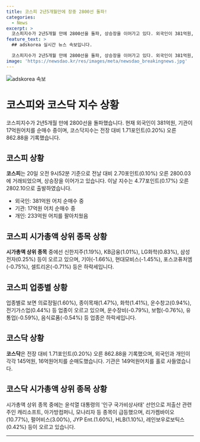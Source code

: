 ```yaml
---
title: 코스피 2년5개월만에 장중 2800선 돌파!
categories:
  - News
excerpt: >
  코스피지수가 2년5개월 만에 2800선을 돌파, 상승장을 이어가고 있다. 외국인이 381억원, 기관이 17억원어치를 순매수 중이며, 개인은 233억원어치를 팔아치웠다. 신한지주, KB금융, LG화학 등 상위 종목이 상승하고, 기아, 현대모비스, 포스코퓨처엠, 셀트리온 등은 하락세다. 업종별로는 의료정밀, 종이목재, 화학 등이 오르고 있으며 코스닥지수는 862.88을 기록했다. 윤석열 대통령의 '인구 국가비상사태' 선언으로 관련주인 캐리소프트, 아가방컴퍼니, 모나리자 등 종목이 급등 중이다.
feature_text: >
  ## adskorea 실시간 뉴스 속보입니다.

  코스피지수가 2년5개월 만에 2800선을 돌파, 상승장을 이어가고 있다. 외국인이 381억원, 기관이 17억원어치를 순매수 중이며, 개인은 233억원어치를 팔아치웠다. 신한지주, KB금융, LG화학 등 상위 종목이 상승하고, 기아, 현대모비스, 포스코퓨처엠, 셀트리온 등은 하락세다. 업종별로는 의료정밀, 종이목재, 화학 등이 오르고 있으며 코스닥지수는 862.88을 기록했다. 윤석열 대통령의 '인구 국가비상사태' 선언으로 관련주인 캐리소프트, 아가방컴퍼니, 모나리자 등 종목이 급등 중이다.
image: 'https://newsdao.kr/res/images/meta/newsdao_breakingnews.jpg'
---
```


<p><img src="https://newsdao.kr/res/images/meta/newsdao_breakingnews.jpg" alt="adskorea 속보" /></p>

<h1 data-ke-size="size26"><b>코스피와 코스닥 지수 상황</b></h1>

<p data-ke-size="size16">코스피지수가 2년5개월 만에 2800선을 돌파했습니다. 현재 외국인이 381억원, 기관이 17억원어치를 순매수 중이며, 코스닥지수는 전장 대비 1.71포인트(0.20%) 오른 862.88을 기록했습니다.</p>

<h2 data-ke-size="size24"><b>코스피 상황</b></h2>

<p data-ke-size="size16"><b>코스피</b>는 20일 오전 9시52분 기준으로 전날 대비 2.70포인트(0.10%) 오른 2800.03에 거래되었으며, 상승장을 이어가고 있습니다. 이날 지수는 4.77포인트(0.17%) 오른 2802.10으로 출발하였습니다.</p>

<ul>
  <li>외국인: 381억원 어치 순매수 중</li>
  <li>기관: 17억원 어치 순매수 중</li>
  <li>개인: 233억원 어치를 팔아치웠음</li>
</ul>

<h2 data-ke-size="size24"><b>코스피 시가총액 상위 종목 상황</b></h2>

<p data-ke-size="size16"><b>시가총액 상위 종목</b> 중에선 신한지주(1.19%), KB금융(1.01%), LG화학(0.83%), 삼성전자(0.25%) 등이 오르고 있으며, 기아(-1.66%), 현대모비스(-1.45%), 포스코퓨처엠(-0.75%), 셀트리온(-0.71%) 등은 하락세입니다.</p>

<h2 data-ke-size="size24"><b>코스피 업종별 상황</b></h2>

<p data-ke-size="size16">업종별로 보면 의료정밀(1.60%), 종이목재(1.47%), 화학(1.41%), 운수창고(0.94%), 전기가스업(0.44%) 등 업종이 오르고 있으며, 운수장비(-0.79%), 보험(-0.76%), 유통업(-0.59%), 음식료품(-0.54%) 등 업종은 하락세입니다.</p>

<h2 data-ke-size="size24"><b>코스닥 상황</b></h2>

<p data-ke-size="size16"><b>코스닥</b>은 전장 대비 1.71포인트(0.20%) 오른 862.88을 기록했으며, 외국인과 개인이 각각 145억원, 16억원어치를 순매도했습니다. 기관은 149억원어치를 홀로 사들였습니다.</p>

<h2 data-ke-size="size24"><b>코스닥 시가총액 상위 종목 상황</b></h2>

<p data-ke-size="size16">시가총액 상위 종목 중에는 윤석열 대통령의 '인구 국가비상사태' 선언으로 저출산 관련주인 캐리소프트, 아가방컴퍼니, 모나리자 등 종목이 급등했으며, 리가켐바이오(10.77%), 펄어비스(3.00%), JYP Ent.(1.60%), HLB(1.10%), 레인보우로보틱스(0.42%) 등이 오르고 있습니다.</p>

<hr>

<p data-ke-size="size16">&nbsp;</p>

